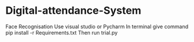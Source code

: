 # Digital-attendance-System
Face Recognisation
Use visual studio or Pycharm 
In terminal give command pip install -r Requirements.txt
Then run trial.py 
